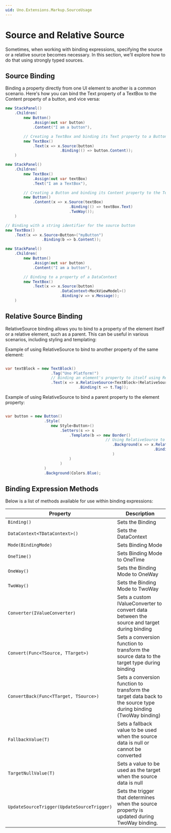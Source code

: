 ```yaml
---
uid: Uno.Extensions.Markup.SourceUsage
---
```

# Source and Relative Source

Sometimes, when working with binding expressions, specifying the source or a relative source becomes necessary. In this section, we'll explore how to do that using strongly typed sources.

## Source Binding

Binding a property directly from one UI element to another is a common scenario. Here's how you can bind the Text property of a TextBox to the Content property of a button, and vice versa:

```csharp
new StackPanel()
    .Children(
        new Button()
            .Assign(out var button)
            .Content("I am a button"),

        // Creating a TextBox and binding its Text property to a Button's Content
        new TextBox()
            .Text(x => x.Source(button)
                        .Binding(() => button.Content));
    )
```

```csharp
new StackPanel()
    .Children(
        new TextBox()
            .Assign(out var textBox)
            .Text("I am a TextBox"),

        // Creating a Button and binding its Content property to the TextBox's Text property with TwoWay binding
        new Button()
            .Content(x => x.Source(textBox)
                            .Binding(() => textBox.Text)
                            .TwoWay());
    )
```

```csharp
// Binding with a string identifier for the source button
new TextBox()
    .Text(x => x.Source<Button>("myButton")
                .Binding(b => b.Content));
```

```csharp
new StackPanel()
    .Children(
        new Button()
            .Assign(out var button)
            .Content("I am a button"),

        // Binding to a property of a DataContext
        new TextBox()
            .Text(x => x.Source(button)
                        .DataContext<MockViewModel>()
                        .Binding(v => v.Message));
    )
```

## Relative Source Binding

RelativeSource binding allows you to bind to a property of the element itself or a relative element, such as a parent. This can be useful in various scenarios, including styling and templating:

Example of using RelativeSource to bind to another property of the same element:

```csharp

var textBlock = new TextBlock()
                    .Tag("Uno Platform!")
                    // Binding an element's property to itself using RelativeSource
                    .Text(x => x.RelativeSource<TextBlock>(RelativeSourceMode.Self)
                                .Binding(t => t.Tag));

```



Example of using RelativeSource to bind a parent property to the element property:

```csharp

var button = new Button()
                 .Style(
                    new Style<Button>()
                        .Setters(s => s
                            .Template(b => new Border()
                                            // Using RelativeSource to bind to a TemplatedParent property in a style template
                                               .Background(x => x.RelativeSource<Button>(RelativeSourceMode.TemplatedParent)
                                                                 .Binding(x => x.Background)
                                               )
                            )
                        )
                 )
                 .Background(Colors.Blue);

```

## Binding Expression Methods

Below is a list of methods available for use within binding expressions:

| Property                                  | Description                                                                                                     |
| ----------------------------------------- | --------------------------------------------------------------------------------------------------------------- |
| `Binding()`                               | Sets the Binding                                                                                                |
| `DataContext<TDataContext>()`             | Sets the DataContext                                                                                            |
| `Mode(BindingMode)`                       | Sets Binding Mode                                                                                               |
| `OneTime()`                               | Sets Binding Mode to OneTime                                                                                    |
| `OneWay()`                                | Sets the Binding Mode to OneWay                                                                                 |
| `TwoWay()`                                | Sets the Binding Mode to TwoWay                                                                                 |
| `Converter(IValueConverter)`              | Sets a custom IValueConverter to convert data between the source and target during binding                      |
| `Convert(Func<TSource, TTarget>)`         | Sets a conversion function to transform the source data to the target type during binding                       |
| `ConvertBack(Func<TTarget, TSource>)`     | Sets a conversion function to transform the target data back to the source type during binding (TwoWay binding) |
| `FallbackValue(T)`                        | Sets a fallback value to be used when the source data is null or cannot be converted                            |
| `TargetNullValue(T)`                      | Sets a value to be used as the target when the source data is null                                              |
| `UpdateSourceTrigger(UpdateSourceTrigger)`| Sets the trigger that determines when the source property is updated during TwoWay binding.                     |
